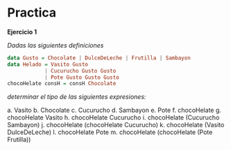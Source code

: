 # Practica

**Ejercicio 1**

*Dadas las siguientes definiciones*

```haskell
data Gusto = Chocolate | DulceDeLeche | Frutilla | Sambayon
data Helado = Vasito Gusto
            | Cucurucho Gusto Gusto
            | Pote Gusto Gusto Gusto
chocoHelate consH = consH Chocolate
```

*determinar el tipo de las siguientes expresiones:*

a. Vasito
b. Chocolate
c. Cucurucho
d. Sambayon
e. Pote
f. chocoHelate
g. chocoHelate Vasito
h. chocoHelate Cucurucho
i. chocoHelate (Cucurucho Sambayon)
j. chocoHelate (chocoHelate Cucurucho)
k. chocoHelate (Vasito DulceDeLeche)
l. chocoHelate Pote
m. chocoHelate (chocoHelate (Pote Frutilla))